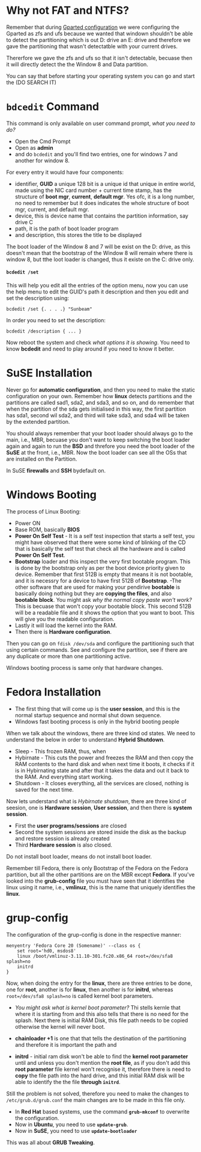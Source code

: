 # Why not FAT and NTFS?

Remember that during [Gparted configuration](os-partition.md#gparted-gnome-parted-edition) we were configuring the Gparted as zfs and ufs because we wanted that windown shouldn't be able to detect the partitioning which is out D: drive an E: drive and therefore we gave the partitioning that wasn't detectatble with your current drives.

Thererfore we gave the zfs and ufs so that it isn't detectable, becuase then it will directly detect the the Window 8 and Data partition.

You can say that before starting your operating system you can go and start the (DO SEARCH IT)

# `bdcedit` Command

This command is only available on user command prompt, *what you need to do?* 

- Open the Cmd Prompt
- Open as **admin** 
- and do `bcdedit` and you'll find two entries, one for windows 7 and another for window 8.

For every entry it would have four components:
- identifier, **GUID** a unique 128 bit is a unique id that unique in entire world, made using the NIC card number + current time stamp, has the structure of **boot mgr**, **current**, **default mgr**. Yes ofc, it is a long number, no need to remember but it does indicates the whole structure of boot mgr, current, and default mgr.
- device, this is device name that contains the partition information, say drive C
- path, it is the path of boot loader program
- and description, this stores the title to be displayed

The boot loader of the Window 8 and 7 will be exist on the D: drive, as this doesn't mean that the bootstrap of the Window 8 will remain where there is window 8, but tthe loot loader is changed, thus it existe on the C: drive only. 

#### `bcdedit /set`

This will help you edit all the entries of the option menu, now you can use the help menu to edit the GUID's path it description and then you edit and set the description using:

```
bcdedit /set {. . . .} "Sunbeam"
```

In order you need to set the description:
```
bcdedit /description { ... }
```
Now reboot the system and check *what options it is showing*. You need to know **bcdedit** and need to play around if you need to know it better.

# SuSE Installation

Never go for **automatic configuration**, and then you need to make the static configuration on your own. Remember how **linux** detects partitions and the partitions are called sad1, sda2, and sda3, and so on, and do remember that when the partition of the sda gets initialised in this way, the first partition has sda1, second wil sda2, and third will take sda3, and sda4 will be taken by the extended partition.

You should always remember that your boot loader should always go to the main, i.e., MBR, becuase you don't want to keep switching the boot loader again and again to run the **BSD** and threfore you need the boot loader of the **SuSE** at the front, i.e., MBR. Now the boot loader can see all the OSs that are installed on the Partition.

In SuSE **firewalls** and **SSH** bydefault on. 

# Windows Booting

The process of Linux Booting:

- Power ON
- Base ROM, basically **BIOS**
- **Power On Self Test** - It is a self test inspection that starts a self test, you might have observed that there were some kind of blinking of the CD that is basically the self test that check all the hardware and is called **Power On Self Test**.
- **Bootstrap** loader and this inspect the very first bootable program. This is done by the bootstrap only as per the boot device priority given to device. Remember that first 512B is empty that means it is not bootable, and it is necessry for a device to have first 512B of **Bootstrap**. 
-The other software that are used for making your pendirive **bootable** is basically doing nothing but they are **copying the files**, and also **bootable block**. You might ask *why the normal copy paste won't work?* This is becuase that won't copy your bootable block. This second 512B will be a readable file and it shows the option that you want to boot. This will give you the readable configuration.
- Lastly it will load the kernel into the RAM.
- Then there is **Hardware configuration**.

Then you can go on `fdisk /dev/sda` and configure the partitioning such that using certain commands. See and configure the partition, see if there are any duplicate or more than one partitioning active.

Windows booting process is same only that hardware changes.

# Fedora Installation

- The first thing that will come up is the **user session**, and this is the normal startup sequence and normal shut down sequence. 
- Windows fast booting process is only in the hybrid booting people

When we talk about the windows, there are three kind od states. We need to understand the below in order to understand **Hybrid Shutdown**.

- Sleep - This frozen RAM, thus, when 
- Hybirnate - This cuts the power and freezes the RAM and then copy the RAM contents to the hard disk and when next time it boots, it checks if it is in Hybirnating state and after that it takes the data and out it back to the RAM. And everything start working.
- Shutdown - It closes everything, all the services are closed, nothing is saved for the next time. 

Now lets understand what is *Hybirnate shutdown*, there are three kind of seesion, one is **Hardware session**, **User session**, and then there is **system session**.

- First the **user programs/sessions** are closed
- Second the system sessions are stored inside the disk as the backup and restore session is already created
- Third **Hardware session** is also closed.

Do not install boot loader, means do not install boot loader.

Remember till Fedora, there is only Bootstrap of the Fedora on the Fedora partition, but all the other partitions are on the MBR except **Fedora**. If you've looked into the **grub-config** file you must have seen that it identifies the linux using it name, i.e., **vmlinuz**, this is the name that uniquely identifies the **linux**.

# grup-config

The configuration of the grup-config is done in the respective manner:

```
menyentry 'Fedora Core 20 (Somename)' --class os {
    set root='hd0, msdos8'
    linux /boot/vmlinuz-3.11.10-301.fc20.x86_64 root=/dev/sfa8 splash=no
    initrd 
}
```
Now, when doing the entry for the **linux**, there are three entries to be done, one for **root**, another is for **linux**, then  another is for **initrd**, whereas `root=/dev/sfa8 splash=no` is called kernel boot parameters.

- *You might ask what is kernel boot parameter?* Thi stells kernle that where it is starting from and this also tells that there is no need for the splash. Next there is initial RAM Disk, this file path needs to be copied otherwise the kernel will never boot.

- **chainloader +1** is one that that tells the destination of the partitioning and therefore it is important the path and 
- **initrd** - initial ram disk won't be able to find the **kernel root parameter** until and unless you don't mention the **root file**, as if you don't add this **root parameter** file kernel won't recognise it, therefore there is need to **copy** the file path into the hard drive, and this initial RAM disk will be able to identify the the file **through `initrd`**.

Still the problem is not solved, therefore you need to make the changes to `/etc/grub.d/grub.conf` the main changes are to be made in this file only.

- In **Red Hat** based systems, use the command **`grub-mkconf`** to overwrite the configuration.
- Now in **Ubuntu**, you need to use **`update-grub`**.
- Now in **SuSE**, you need to use **`update-bootloader`**

This was all about **GRUB Tweaking**. 







